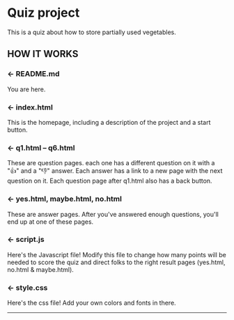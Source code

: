 Quiz project
=================

This is a quiz about how to store partially used vegetables.

HOW IT WORKS
------------

### ← README.md

You are here.

### ← index.html

This is the homepage, including a description of the project and a start button.

### ← q1.html – q6.html
These are question pages. each one has a different question on it with a "👍" and a "👎" answer. 
Each answer has a link to a new page with the next question on it. 
Each question page after q1.html also has a back button.

### ← yes.html, maybe.html, no.html
These are answer pages. After you've answered enough questions, you'll end up at one of these pages.


### ← script.js

Here's the Javascript file! Modify this file to change how many points will be needed to score the quiz and direct folks to the right result pages (yes.html, no.html & maybe.html).

### ← style.css

Here's the css file! Add your own colors and fonts in there.

-------------------
